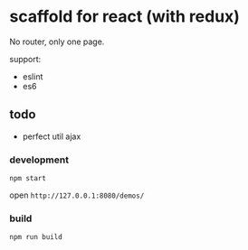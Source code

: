 # scaffold for react (with redux)

No router, only one page.

support:

- eslint
- es6



## todo
- perfect util ajax


### development

```
npm start
```

open `http://127.0.0.1:8080/demos/`


### build

```
npm run build
```
